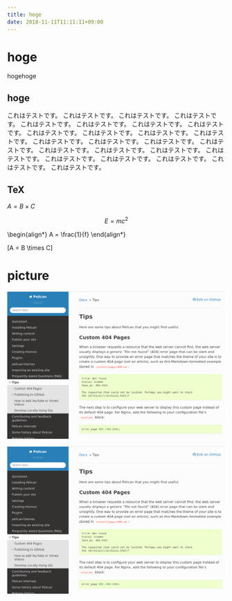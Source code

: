 ```yaml
---
title: hoge
date: 2018-11-11T11:11:11+09:00
---
```


# hoge

hogehoge

## hoge

これはテストです。
これはテストです。
これはテストです。
これはテストです。
これはテストです。
これはテストです。
これはテストです。
これはテストです。
これはテストです。
これはテストです。
これはテストです。
これはテストです。
これはテストです。
これはテストです。
これはテストです。
これはテストです。
これはテストです。
これはテストです。
これはテストです。
これはテストです。
これはテストです。
これはテストです。
これはテストです。
これはテストです。
これはテストです。

## TeX

$A = B \times C$

$$E = m c^2$$

\begin{align*}
    A = \frac{1}{f}
\end{align*}

\[A = B \times C\]

# picture

![./images/20181116_085512.png](./images/20181116_085512.png)

<img src='./images/20181116_085512.png' width='600'>

